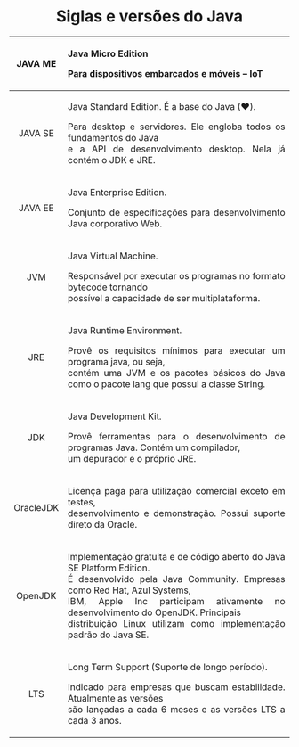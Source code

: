 <div align="center">

#  Siglas e versões do Java

| JAVA ME   | <p align="justify">Java Micro Edition</p><p align="justify">Para dispositivos embarcados e móveis – IoT</p> |
:-: | -----------:
JAVA SE | <p align="justify">Java Standard Edition. É a base do Java (❤).</p><p align="justify"> Para desktop e servidores. Ele engloba todos os fundamentos do Java</br>e a API de desenvolvimento desktop. Nela já contém o JDK e JRE.</p> |
JAVA EE | <p align="justify">Java Enterprise Edition.</p><p align="justify">Conjunto de especificações para desenvolvimento Java corporativo Web.</p> |
JVM | <p align="justify">Java Virtual Machine.</p><p align="justify">Responsável por executar os programas no formato bytecode tornando </br> possível a capacidade de ser multiplataforma.<p> |
JRE | <p align="justify">Java Runtime Environment.</p><p align="justify">Provê os requisitos mínimos para executar um programa java, ou seja, </br> contém uma JVM e os pacotes básicos do Java como o pacote lang que possui a classe String.</p> |
JDK | <p align="justify">Java Development Kit.</p><p align="justify">Provê ferramentas para o desenvolvimento de programas Java. Contém um compilador,</br>um depurador e o próprio JRE.</p> |
OracleJDK | <p align="justify">Licença paga para utilização comercial exceto em testes,</br>desenvolvimento e demonstração. Possui suporte direto da Oracle.</p> |
OpenJDK | <p align="justify">Implementação gratuita e de código aberto do Java SE Platform Edition.</br>É desenvolvido pela Java Community. Empresas como Red Hat, Azul Systems,</br> IBM, Apple Inc participam ativamente no desenvolvimento do OpenJDK. Principais </br>distribuição Linux utilizam como implementação padrão do Java SE.</p> |
LTS | <p align="justify">Long Term Support (Suporte de longo período).</p><p align="justify">Indicado para empresas que buscam estabilidade. Atualmente as versões</br> são lançadas a cada 6 meses e as versões LTS a cada 3 anos.</p>

</div>
